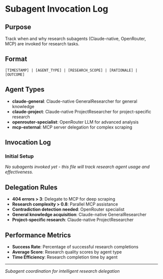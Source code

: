 # Subagent Invocation Log

## Purpose
Track when and why research subagents (Claude-native, OpenRouter, MCP) are invoked for research tasks.

## Format
```
[TIMESTAMP] | [AGENT_TYPE] | [RESEARCH_SCOPE] | [RATIONALE] | [OUTCOME]
```

## Agent Types
- **claude-general**: Claude-native GeneralResearcher for general knowledge
- **claude-project**: Claude-native ProjectResearcher for project-specific research
- **openrouter-specialist**: OpenRouter LLM for advanced analysis
- **mcp-external**: MCP server delegation for complex scraping

## Invocation Log

### Initial Setup
*No subagents invoked yet - this file will track research agent usage and effectiveness.*

## Delegation Rules
- **404 errors > 3**: Delegate to MCP for deep scraping
- **Research complexity > 0.8**: Parallel MCP assistance
- **Contradiction detection needed**: OpenRouter specialist
- **General knowledge acquisition**: Claude-native GeneralResearcher
- **Project-specific research**: Claude-native ProjectResearcher

## Performance Metrics
- **Success Rate**: Percentage of successful research completions
- **Average Score**: Research quality scores by agent type
- **Time Efficiency**: Research completion time by agent

---
*Subagent coordination for intelligent research delegation*